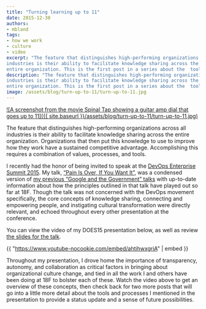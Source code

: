 ```yaml
---
title: "Turning learning up to 11"
date: 2015-12-30
authors:
- mbland
tags:
- how we work
- culture
- video
excerpt: "The feature that distinguishes high-performing organizations across all
industries is their ability to facilitate knowledge sharing across the
entire organization. This is the first post in a series about the  tools and processes we use at 18F to facilitate knowledges sharing."
description: "The feature that distinguishes high-performing organizations across all
industries is their ability to facilitate knowledge sharing across the
entire organization. This is the first post in a series about the  tools and processes we use at 18F to facilitate knowledges sharing."
image: /assets/blog/turn-up-to-11/turn-up-to-11.jpg
---
```


[![A screenshot from the movie Spinal Tap showing a guitar amp dial that goes up to 11]({{ site.baseurl }}/assets/blog/turn-up-to-11/turn-up-to-11.jpg)](https://en.wikipedia.org/wiki/Up_to_eleven)

The feature that distinguishes high-performing organizations across all
industries is their ability to facilitate knowledge sharing across the
entire organization. Organizations that then put this knowledge to use
to improve how they work have a sustained competitive advantage.
Accomplishing this requires a combination of values, processes, and
tools.

I recently had the honor of being invited to speak at the [DevOps
Enterprise Summit 2015](http://devopsenterprise.io/). My talk,
[“Pain Is Over, If You Want It”](http://devopsenterprise.io/sessions/pain-is-over-if-you-want-it/),
was a condensed version of [my previous
“Google and the Government”
talks](https://18f.gsa.gov/2014/12/11/large-scale-development-culture-change/)
with up-to-date information about how the principles outlined in that
talk have played out so far at 18F. Though the talk was not concerned
with the DevOps movement specifically, the core concepts of knowledge
sharing, connecting and empowering people, and instigating cultural
transformation were directly relevant, and echoed throughout every other
presentation at the conference.

You can view the video of my DOES15 presentation below, as well as
review [the slides for the talk](https://goo.gl/CrCUii).

{{ "https://www.youtube-nocookie.com/embed/ahtihwxgriA" | embed }}

Throughout my presentation, I drove home the importance of transparency,
autonomy, and collaboration as critical factors in bringing about
organizational culture change, and tied in all the work I and others
have been doing at 18F to bolster each of these. Watch the video above
to get an overview of these concepts, then check back for two more posts
that will go into a little more detail about the tools and processes I
mentioned in the presentation to provide a status update and a sense of
future possibilities.

